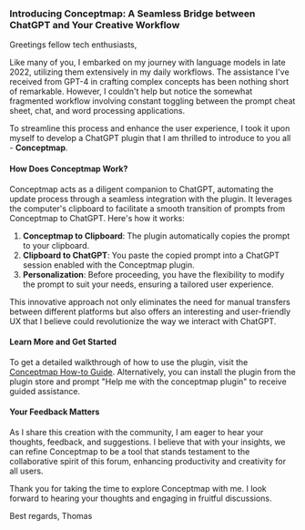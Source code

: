 ### Introducing Conceptmap: A Seamless Bridge between ChatGPT and Your Creative Workflow

Greetings fellow tech enthusiasts,

Like many of you, I embarked on my journey with language models in late 2022, utilizing them extensively in my daily workflows. The assistance I've received from GPT-4 in crafting complex concepts has been nothing short of remarkable. However, I couldn't help but notice the somewhat fragmented workflow involving constant toggling between the prompt cheat sheet, chat, and word processing applications. 

To streamline this process and enhance the user experience, I took it upon myself to develop a ChatGPT plugin that I am thrilled to introduce to you all - **Conceptmap**.

#### **How Does Conceptmap Work?**
Conceptmap acts as a diligent companion to ChatGPT, automating the update process through a seamless integration with the plugin. It leverages the computer's clipboard to facilitate a smooth transition of prompts from Conceptmap to ChatGPT. Here's how it works:

1. **Conceptmap to Clipboard**: The plugin automatically copies the prompt to your clipboard.
2. **Clipboard to ChatGPT**: You paste the copied prompt into a ChatGPT session enabled with the Conceptmap plugin.
3. **Personalization**: Before proceeding, you have the flexibility to modify the prompt to suit your needs, ensuring a tailored user experience.
   
This innovative approach not only eliminates the need for manual transfers between different platforms but also offers an interesting and user-friendly UX that I believe could revolutionize the way we interact with ChatGPT.

#### **Learn More and Get Started**
To get a detailed walkthrough of how to use the plugin, visit the [Conceptmap How-to Guide](https://www.concept-map.com/help). Alternatively, you can install the plugin from the plugin store and prompt "Help me with the conceptmap plugin" to receive guided assistance.

#### **Your Feedback Matters**
As I share this creation with the community, I am eager to hear your thoughts, feedback, and suggestions. I believe that with your insights, we can refine Conceptmap to be a tool that stands testament to the collaborative spirit of this forum, enhancing productivity and creativity for all users.

Thank you for taking the time to explore Conceptmap with me. I look forward to hearing your thoughts and engaging in fruitful discussions.

Best regards,
Thomas
